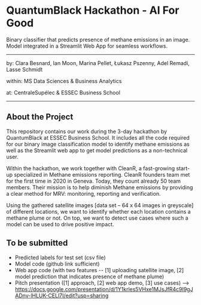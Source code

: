 # QuantumBlack Hackathon - AI For Good

Binary classifier that predicts presence of methane emissions in an image. Model integrated in a Streamlit Web App for seamless workflows.

***
by: Clara Besnard, Ian Moon, Marina Pellet, Łukasz Pszenny, Adel Remadi, Lasse Schmidt

within: MS Data Sciences & Business Analytics

at: CentraleSupélec & ESSEC Business School
***

## About the Project

This repository contains our work during the 3-day hackathon by QuantumBlack at ESSEC Business School. It includes all the code required for our binary image classification model to identify methane emissions as well as the Streamlit web app to get model predictions as a non-technical user.

Within the hackathon, we work together with CleanR, a fast-growing start-up specialized in Methane emissions reporting. CleanR founders team met for the first time in 2020 in Geneva. Today, they count already 50 team members. Their mission is to help diminish Methane emissions by providing a clear method for MRV: monitoring, reporting and verification.

Using the gathered satellite images [data set – 64 x 64 images in greyscale] of different locations, we want to identify whether each location contains a methane plume or not. On top, we want to detect use cases where such a model can be used to drive positive impact.

## To be submitted

- Predicted labels for test set (csv file)
- Model code (github link sufficient)
- Web app code (with two features -- [1] uploading satellite image, [2] model prediction that indicates presence of methane plume)
- Pitch presentation ([1] approach, [2] web app demo, [3] use cases) --> https://docs.google.com/presentation/d/1Y1krles5VHxe1MJsJfR4c9I9gJADnv-lHLUK-CELl7I/edit?usp=sharing
